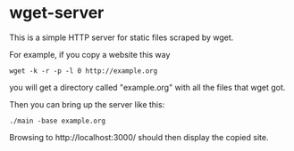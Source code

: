 # wget-server
This is a simple HTTP server for static files scraped by wget.

For example, if you copy a website this way

```shell
wget -k -r -p -l 0 http://example.org
```

you will get a directory called "example.org" with all the files that wget got.

Then you can bring up the server like this:

```
./main -base example.org
```

Browsing to http://localhost:3000/ should then display the copied site.
